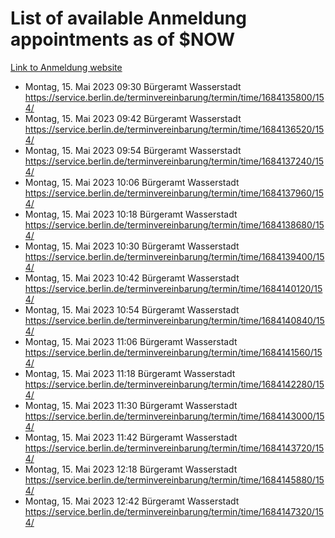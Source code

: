 # List of available Anmeldung appointments as of $NOW
[Link to Anmeldung website](https://service.berlin.de/terminvereinbarung/termin/tag.php?termin=1&anliegen[]=120686&dienstleisterlist=122210,122217,327316,122219,327312,122227,327314,122231,327346,122243,327348,122254,122252,329742,122260,329745,122262,329748,122271,327278,122273,327274,122277,327276,330436,122280,327294,122282,327290,122284,327292,122291,327270,122285,327266,122286,327264,122296,327268,150230,329760,122297,327286,122294,327284,122312,329763,122314,329775,122304,327330,122311,327334,122309,327332,317869,122281,327352,122279,329772,122283,122276,327324,122274,327326,122267,329766,122246,327318,122251,327320,122257,327322,122208,327298,122226,327300&herkunft=http%3A%2F%2Fservice.berlin.de%2Fdienstleistung%2F120686%2F)
- Montag, 15. Mai 2023 09:30 Bürgeramt Wasserstadt https://service.berlin.de/terminvereinbarung/termin/time/1684135800/154/
- Montag, 15. Mai 2023 09:42 Bürgeramt Wasserstadt https://service.berlin.de/terminvereinbarung/termin/time/1684136520/154/
- Montag, 15. Mai 2023 09:54 Bürgeramt Wasserstadt https://service.berlin.de/terminvereinbarung/termin/time/1684137240/154/
- Montag, 15. Mai 2023 10:06 Bürgeramt Wasserstadt https://service.berlin.de/terminvereinbarung/termin/time/1684137960/154/
- Montag, 15. Mai 2023 10:18 Bürgeramt Wasserstadt https://service.berlin.de/terminvereinbarung/termin/time/1684138680/154/
- Montag, 15. Mai 2023 10:30 Bürgeramt Wasserstadt https://service.berlin.de/terminvereinbarung/termin/time/1684139400/154/
- Montag, 15. Mai 2023 10:42 Bürgeramt Wasserstadt https://service.berlin.de/terminvereinbarung/termin/time/1684140120/154/
- Montag, 15. Mai 2023 10:54 Bürgeramt Wasserstadt https://service.berlin.de/terminvereinbarung/termin/time/1684140840/154/
- Montag, 15. Mai 2023 11:06 Bürgeramt Wasserstadt https://service.berlin.de/terminvereinbarung/termin/time/1684141560/154/
- Montag, 15. Mai 2023 11:18 Bürgeramt Wasserstadt https://service.berlin.de/terminvereinbarung/termin/time/1684142280/154/
- Montag, 15. Mai 2023 11:30 Bürgeramt Wasserstadt https://service.berlin.de/terminvereinbarung/termin/time/1684143000/154/
- Montag, 15. Mai 2023 11:42 Bürgeramt Wasserstadt https://service.berlin.de/terminvereinbarung/termin/time/1684143720/154/
- Montag, 15. Mai 2023 12:18 Bürgeramt Wasserstadt https://service.berlin.de/terminvereinbarung/termin/time/1684145880/154/
- Montag, 15. Mai 2023 12:42 Bürgeramt Wasserstadt https://service.berlin.de/terminvereinbarung/termin/time/1684147320/154/
